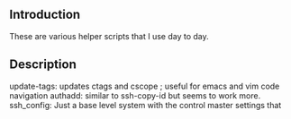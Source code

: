 ## Introduction
These are various helper scripts that I use day to day.

## Description
update-tags: updates ctags and cscope ; useful for emacs and vim code navigation
authadd: similar to ssh-copy-id but seems to work more.
ssh_config: Just a base level system with the control master settings that
